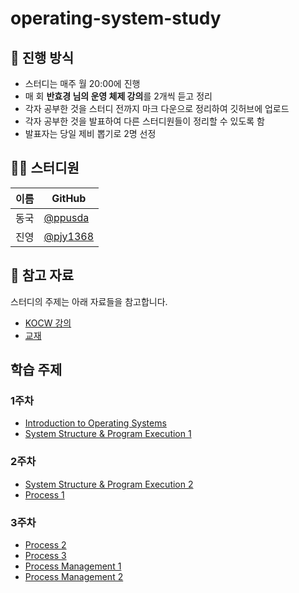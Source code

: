 # operating-system-study
## 🌳 진행 방식  
- 스터디는 매주 월 20:00에 진행  
- 매 회 **반효경 님의 운영 체제 강의**를 2개씩 듣고 정리   
- 각자 공부한 것을 스터디 전까지 마크 다운으로 정리하여 깃허브에 업로드  
- 각자 공부한 것을 발표하여 다른 스터디원들이 정리할 수 있도록 함  
- 발표자는 당일 제비 뽑기로 2명 선정

## 👨‍💻  스터디원
| 이름   | GitHub                                         |
| ---- | ---------------------------------------------- |
| 동국 | [@ppusda](https://github.com/ppusda)|
| 진영 | [@pjy1368](https://github.com/pjy1368) |

## 📌 참고 자료
스터디의 주제는 아래 자료들을 참고합니다.
- [KOCW 강의](http://www.kocw.or.kr/home/cview.do?mty=p&kemId=1046323)
- [교재](http://www.kyobobook.co.kr/product/detailViewKor.laf?ejkGb=KOR&mallGb=KOR&barcode=9791158903589)

## 학습 주제
### 1주차
- [Introduction to Operating Systems](https://core.ewha.ac.kr/publicview/C0101020140307151724641842?vmode=f)
- [System Structure & Program Execution 1](https://core.ewha.ac.kr/publicview/C0101020140311132925816476?vmode=f)

### 2주차
- [System Structure & Program Execution 2](https://core.ewha.ac.kr/publicview/C0101020140314151238067290?vmode=f)
- [Process 1](https://core.ewha.ac.kr/publicview/C0101020140318134023355997?vmode=f)

### 3주차
- [Process 2](https://core.ewha.ac.kr/publicview/C0101020140321141759959993?vmode=f)
- [Process 3](https://core.ewha.ac.kr/publicview/C0101020140321143516139010?vmode=f)
- [Process Management 1](https://core.ewha.ac.kr/publicview/C0101020140321144554159683?vmode=f)
- [Process Management 2](https://core.ewha.ac.kr/publicview/C0101020140325134428879622?vmode=f)
